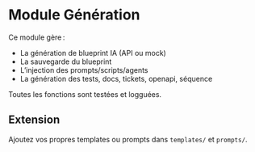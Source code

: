 # Module Génération

Ce module gère :
- La génération de blueprint IA (API ou mock)
- La sauvegarde du blueprint
- L’injection des prompts/scripts/agents
- La génération des tests, docs, tickets, openapi, séquence

Toutes les fonctions sont testées et logguées.

## Extension
Ajoutez vos propres templates ou prompts dans `templates/` et `prompts/`. 